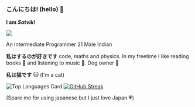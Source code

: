 ### こんにちは! (hello) 👋

**I am *Satvik*!**

![](https://komarev.com/ghpvc/?username=Risen57&style=for-the-badge&color=5f6f52)

An Intermediate Programmer
21 Male Indian

**私はするのが好きです** code, maths and physics. In my freetime I like reading books 📖 and listening to music 🎵. Dog owner 🐶

**私は猫です** 😽 (I'm a cat)

![Top Languages Card](https://github-readme-stats.vercel.app/api/top-langs/?username=Risen57&layout=compact)
[![GitHub Streak](http://github-readme-streak-stats.herokuapp.com?user=Risen57&theme=dark&background=000000)](https://git.io/streak-stats)

(Spare me for using japanese but I just love Japan 💗)
